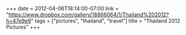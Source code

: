 +++
date = 2012-04-06T18:14:00-07:00
link = "https://www.dropbox.com/gallery/18866064/1/Thailand%202012?h=47e9e9"
tags = ["pictures", "thailand", "travel"]
title = "Thailand 2012 Pictures"
+++
